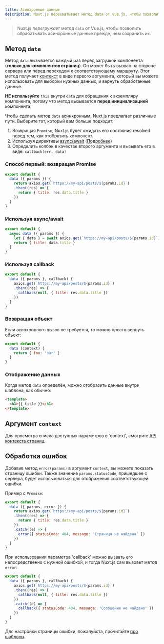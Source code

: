 ```yaml
---
title: Асинхронные данные
description: Nuxt.js перехватывает метод data от vue.js, чтобы позволить обрабатать асинхронные задачи прежде, чем установить data.
---
```


> Nuxt.js *перегружает* метод `data` от Vue.js, чтобы позволить обрабатывать асинхронные данные прежде, чем сохранить их.

## Метод `data`

Метод `data` вызывается каждый раз перед загрузкой компонента (**только для компонентов страниц**). Он может быть вызван на стороне сервера или перед переходом к соответствующему маршруту. Этот метод получает [контекст](/api/pages-context) в виде первого аргумента, который вы можете использовать для выборки нужных данных, и вернуть обработанные данные.

<div class="Alert Alert--orange">

**НЕ используйте** `this` внутри `data` для обращения к экземпляру компонента, потому что метод вызывается **перед инициализацией** компонента.

</div>

Чтобы сделать метод `data` асинхронным, Nuxt.js предлагает различные пути. Выберите тот, который вам больше подходит:

1. Возвращая `Promise`, Nuxt.js будет ожидать его состояния resolved перед тем, как отобразить компонент.
2. Используя директивы [async/await](https://github.com/lukehoban/ecmascript-asyncawait) ([Подробнее](https://zeit.co/blog/async-and-await))
3. Определить колбэк в качестве второго аргумента и вызывать его в виде: `callback(err, data)`

### Способ первый: возвращая Promise
```js
export default {
  data ({ params }) {
    return axios.get(`https://my-api/posts/${params.id}`)
    .then((res) => {
      return { title: res.data.title }
    })
  }
}
```

### Используя async/await
```js
export default {
  async data ({ params }) {
    let { data } = await axios.get(`https://my-api/posts/${params.id}`)
    return { title: data.title }
  }
}
```

### Используя callback
```js
export default {
  data ({ params }, callback) {
    axios.get(`https://my-api/posts/${params.id}`)
    .then((res) => {
      callback(null, { title: res.data.title })
    })
  }
}
```

### Возвращая объект

Если асинхронного вызов не требуется, то можно просто вернуть объект:

```js
export default {
  data (context) {
    return { foo: 'bar' }
  }
}
```

### Отображение данных

Когда метод `data` определён, можно отобразить данные внутри шаблона, как обычно:

```html
<template>
  <h1>{{ title }}</h1>
</template>
```

## Аргумент `context`

Для просмотра списка доступных параметров в 'context', смотрите [API контекста страниц](/api/pages-context).

## Обработка ошибок

Добавив метод `error(params)` в аргумент `context`, вы можете показать страницу ошибки. Также значение `params.statusCode`, пришедшее с сервера, будет использоваться для отображения соответствующей ошибки.

Пример с `Promise`:
```js
export default {
  data ({ params, error }) {
    return axios.get(`https://my-api/posts/${params.id}`)
    .then((res) => {
      return { title: res.data.title }
    })
    .catch((e) => {
      error({ statusCode: 404, message: 'Страница не найдена' })
    })
  }
}
```

При использовании параметра 'callback' можно вызвать его непосредственно с нужной ошибкой, и тогда Nuxt.js сам вызовет метод `error`:
```js
export default {
  data ({ params }, callback) {
    axios.get(`https://my-api/posts/${params.id}`)
    .then((res) => {
      callback(null, { title: res.data.title })
    })
    .catch((e) => {
      callback({ statusCode: 404, message: 'Сообщение не найдено' })
    })
  }
}
```

Для настройки страницы ошибки, пожалуйста, прочитайте [про шаблоны](/guide/layouts#error-page).
